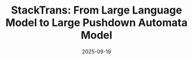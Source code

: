 ---
title:          "StackTrans: From Large Language Model to Large Pushdown Automata Model"
date:           2025-09-19
selected:       true
pub:            "The Thirty-ninth Annual Conference on Neural Information Processing Systems (NeurIPS 2025)"
# pub_pre:        "Submitted to "
# pub_post:       'Under review.'
# pub_last:       ' <span class="badge badge-pill badge-publication badge-success">CCF-A, Poster</span>'
pub_date:       "2025"

# abstract: >-
#   Photo by Pineapple Supply Co. on Unsplash. Please put a tldr (too-long-didnt-read, 1~2 sentences) of your publication here. It is not recommended to put the actual abstract here because it is usually too long to fit in. $\LaTeX$ is supported. $a=b+c$.
# cover:          /assets/images/covers/cover3.jpg
authors:
  - Kechi Zhang
  - Ge Li
  - Jia Li (Female)
  - Huangzhao Zhang
  - Yihong Dong
  - Jia Li
  - Jingjing Xu
  - Zhi Jin
links:
  Paper: https://arxiv.org/pdf/2507.15343
---